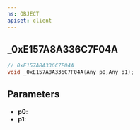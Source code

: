 ```yaml
---
ns: OBJECT
apiset: client
---
```

## _0xE157A8A336C7F04A

```c
// 0xE157A8A336C7F04A
void _0xE157A8A336C7F04A(Any p0,Any p1);
```


## Parameters
* **p0**:
* **p1**:



